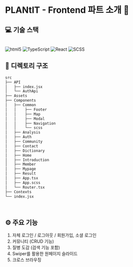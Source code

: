 # PLANtIT - Frontend 파트 소개 🚀

## 💻 기술 스택

<br/>
<img alt="html5" src="https://img.shields.io/badge/-HTML5-E34F26?&style=flat-square&logo=html5&logoColor=white"/> <img alt="TypeScript" src="https://img.shields.io/badge/TypeScript-007ACC?&style=flat-square&logo=typescript&logoColor=white"/> <img alt="React" src="http://img.shields.io/badge/react%20-%2361DAFB?&style=flat-square&logo=react&logoColor=white"/> <img alt="SCSS" src="https://img.shields.io/badge/Sass-CC6699?&style=flat-square&logo=sass&logoColor=white"/>
<br/>

## 🌲 디렉토리 구조

```bash
src
├── API
│   ├── index.jsx
│   └── AuthApi
├── Assets
├── Components
│   ├── Common
│   │    ├── Footer
│   │    ├── Map
│   │    ├── Modal
│   │    ├── Navigation
│   │    └── scss
│   ├── Analysis
│   ├── Auth
│   ├── Community
│   ├── Contact
│   ├── Dictionary
│   ├── Home
│   ├── Introduction
│   ├── Member
│   ├── Mypage
│   ├── Result
│   ├── App.tsx
│   ├── App.scss
│   └── Router.tsx
├── Contexts
└── index.jsx
```

<br/>

## ⚙️ 주요 기능

1. 자체 로그인 / 로그아웃 / 회원가입, 소셜 로그인
2. 커뮤니티 (CRUD 기능)
3. 질병 도감 (검색 기능 포함)
4. Swiper를 활용한 원페이지 슬라이드
5. 크로스 브라우징
